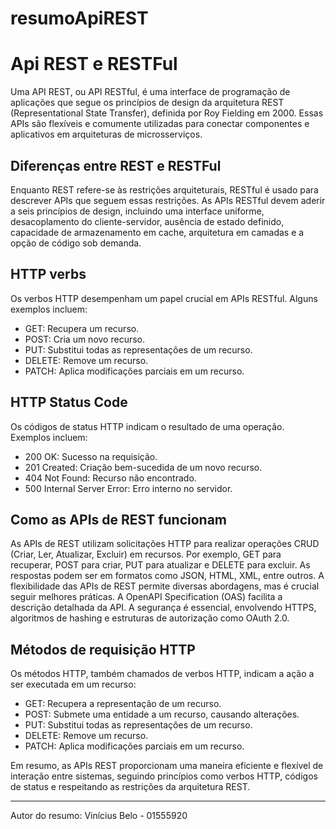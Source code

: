 # resumoApiREST

# Api REST e RESTFul

Uma API REST, ou API RESTful, é uma interface de programação de aplicações que segue os princípios de design da arquitetura REST (Representational State Transfer), definida por Roy Fielding em 2000. Essas APIs são flexíveis e comumente utilizadas para conectar componentes e aplicativos em arquiteturas de microsserviços.

## Diferenças entre REST e RESTFul

Enquanto REST refere-se às restrições arquiteturais, RESTful é usado para descrever APIs que seguem essas restrições. As APIs RESTful devem aderir a seis princípios de design, incluindo uma interface uniforme, desacoplamento do cliente-servidor, ausência de estado definido, capacidade de armazenamento em cache, arquitetura em camadas e a opção de código sob demanda.

## HTTP verbs

Os verbos HTTP desempenham um papel crucial em APIs RESTful. Alguns exemplos incluem:
  * GET: Recupera um recurso.
  * POST: Cria um novo recurso.
  * PUT: Substitui todas as representações de um recurso.
  * DELETE: Remove um recurso.
  * PATCH: Aplica modificações parciais em um recurso.

## HTTP Status Code

Os códigos de status HTTP indicam o resultado de uma operação. Exemplos incluem:
  * 200 OK: Sucesso na requisição.
  * 201 Created: Criação bem-sucedida de um novo recurso.
  * 404 Not Found: Recurso não encontrado.
  * 500 Internal Server Error: Erro interno no servidor.

## Como as APIs de REST funcionam

As APIs de REST utilizam solicitações HTTP para realizar operações CRUD (Criar, Ler, Atualizar, Excluir) em recursos. Por exemplo, GET para recuperar, POST para criar, PUT para atualizar e DELETE para excluir. As respostas podem ser em formatos como JSON, HTML, XML, entre outros. A flexibilidade das APIs de REST permite diversas abordagens, mas é crucial seguir melhores práticas. A OpenAPI Specification (OAS) facilita a descrição detalhada da API. A segurança é essencial, envolvendo HTTPS, algoritmos de hashing e estruturas de autorização como OAuth 2.0.

## Métodos de requisição HTTP

Os métodos HTTP, também chamados de verbos HTTP, indicam a ação a ser executada em um recurso:
* GET: Recupera a representação de um recurso.
* POST: Submete uma entidade a um recurso, causando alterações.
* PUT: Substitui todas as representações de um recurso.
* DELETE: Remove um recurso.
* PATCH: Aplica modificações parciais em um recurso.

Em resumo, as APIs REST proporcionam uma maneira eficiente e flexível de interação entre sistemas, seguindo princípios como verbos HTTP, códigos de status e respeitando as restrições da arquitetura REST.
    
---

Autor do resumo: Vinícius Belo - 01555920
